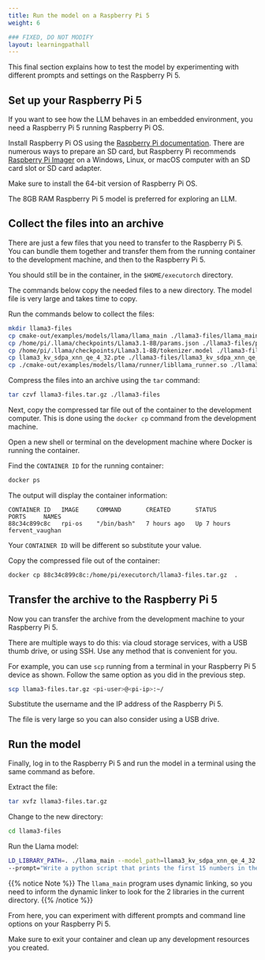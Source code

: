```yaml
---
title: Run the model on a Raspberry Pi 5
weight: 6

### FIXED, DO NOT MODIFY
layout: learningpathall
---
```

This final section explains how to test the model by experimenting with different prompts and settings on the Raspberry Pi 5.

## Set up your Raspberry Pi 5

If you want to see how the LLM behaves in an embedded environment, you need a Raspberry Pi 5 running Raspberry Pi OS.

Install Raspberry Pi OS using the [Raspberry Pi documentation](https://www.raspberrypi.com/documentation/computers/getting-started.html). There are numerous ways to prepare an SD card, but Raspberry Pi recommends [Raspberry Pi Imager](https://www.raspberrypi.com/software/) on a Windows, Linux, or macOS computer with an SD card slot or SD card adapter.

Make sure to install the 64-bit version of Raspberry Pi OS.

The 8GB RAM Raspberry Pi 5 model is preferred for exploring an LLM.

## Collect the files into an archive

There are just a few files that you need to transfer to the Raspberry Pi 5. You can bundle them together and transfer them from the running container to the development machine, and then to the Raspberry Pi 5.

You should still be in the container, in the `$HOME/executorch` directory.

The commands below copy the needed files to a new directory. The model file is very large and takes time to copy.

Run the commands below to collect the files:

```bash
mkdir llama3-files
cp cmake-out/examples/models/llama/llama_main ./llama3-files/llama_main
cp /home/pi/.llama/checkpoints/Llama3.1-8B/params.json ./llama3-files/params.json
cp /home/pi/.llama/checkpoints/Llama3.1-8B/tokenizer.model ./llama3-files/tokenizer.model
cp llama3_kv_sdpa_xnn_qe_4_32.pte ./llama3-files/llama3_kv_sdpa_xnn_qe_4_32.pte
cp ./cmake-out/examples/models/llama/runner/libllama_runner.so ./llama3-files
```

Compress the files into an archive using the `tar` command:

```bash
tar czvf llama3-files.tar.gz ./llama3-files
```

Next, copy the compressed tar file out of the container to the development computer. This is done using the `docker cp` command from the development machine.

Open a new shell or terminal on the development machine where Docker is running the container.

Find the `CONTAINER ID` for the running container:

```bash
docker ps
```

The output will display the container information:

```output
CONTAINER ID   IMAGE     COMMAND       CREATED       STATUS       PORTS     NAMES
88c34c899c8c   rpi-os    "/bin/bash"   7 hours ago   Up 7 hours             fervent_vaughan
```

Your `CONTAINER ID` will be different so substitute your value.

Copy the compressed file out of the container:

```bash
docker cp 88c34c899c8c:/home/pi/executorch/llama3-files.tar.gz  .
```

## Transfer the archive to the Raspberry Pi 5

Now you can transfer the archive from the development machine to your Raspberry Pi 5.

There are multiple ways to do this: via cloud storage services, with a USB thumb drive, or using SSH. Use any method that is convenient for you.

For example, you can use `scp` running from a terminal in your Raspberry Pi 5 device as shown. Follow the same option as you did in the previous step.

```bash
scp llama3-files.tar.gz <pi-user>@<pi-ip>:~/
```

Substitute the username and the IP address of the Raspberry Pi 5.

The file is very large so you can also consider using a USB drive.

## Run the model

Finally, log in to the Raspberry Pi 5 and run the model in a terminal using the same command as before.

Extract the file:

```bash
tar xvfz llama3-files.tar.gz
```

Change to the new directory:

```bash
cd llama3-files
```

Run the Llama model:

```bash
LD_LIBRARY_PATH=. ./llama_main --model_path=llama3_kv_sdpa_xnn_qe_4_32.pte  --tokenizer_path=tokenizer.model --cpu_threads=4 \
--prompt="Write a python script that prints the first 15 numbers in the Fibonacci series. Annotate the script with comments explaining what the code does."
```

{{% notice Note %}}
The `llama_main` program uses dynamic linking, so you need to inform the dynamic linker to look for the 2 libraries in the current directory.
{{% /notice %}}

From here, you can experiment with different prompts and command line options on your Raspberry Pi 5.

Make sure to exit your container and clean up any development resources you created.